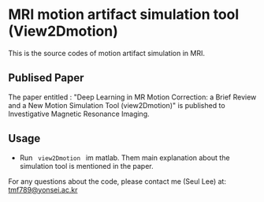 
# MRI motion artifact simulation tool (View2Dmotion)
This is the source codes of motion artifact simulation in MRI.


## Publised Paper
The paper entitled : "Deep Learning in MR Motion Correction: a Brief Review and a New Motion Simulation Tool (view2Dmotion)" is published to Investigative Magnetic Resonance Imaging.
 
 
## Usage
* Run <code> view2Dmotion </code> im matlab.
Them main explanation about the simulation tool is mentioned in the paper.


For any questions about the code, please contact me (Seul Lee) at: tmf789@yonsei.ac.kr
